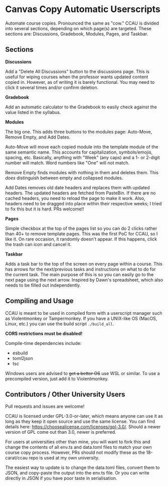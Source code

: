 # Canvas Copy Automatic Userscripts

Automate course copies. Pronounced the same as "cow." CCAU is divided
into several sections, depending on which page(s) are targeted. These
sections are: Discussions, Gradebook, Modules, Pages, and Taskbar.

## Sections

**Discussions**

Add a "Delete All Discussions" button to the discussions page. This
is useful for wiping courses when the professor wants updated content
copied in. However, as of writing it is barely functional. You may
need to click it several times and/or confirm deletion.

**Gradebook**

Add an automatic calculator to the Gradebook to easily check against
the value listed in the syllabus.

**Modules**

The big one. This adds three buttons to the modules page: Auto-Move,
Remove Empty, and Add Dates.

Auto-Move will move each copied module
into the template module of the same semantic name. This accounts for
capitalization, symbols/emojis, spacing, etc. Basically, anything
with "Week" (any caps) and a 1- or 2-digit number will match. Word
numbers like "One" will not match.

Remove Empty finds modules with nothing in them and deletes them.
This *does* distinguish between empty and collapsed modules.

Add Dates removes old date headers and replaces them with updated
headers. The updated headers are fetched from PasteBin. If there
are no cached headers, you need to reload the page to make it work.
Also, headers need to be dragged into place within their respective
weeks; I tried to fix this but it is hard. PRs welcome!!

**Pages**

Simple checkbox at the top of the pages list so you can do 2 clicks
rather than 40+ to remove template pages. This was the first PoC for
CCAU, so I like it. On rare occasion, it randomly doesn't appear. If
this happens, click the trash can icon and cancel it.

**Taskbar**

Adds a task bar to the top of the screen on every page within a
course. This has arrows for the next/previous tasks and instructions
on what to do for the current task. The main purpose of this is so
you can easily go to the next page using the next arrow. Inspired by
Dawn's spreadsheet, which also needs to be filled out independently.

## Compiling and Usage

CCAU is meant to be used in compiled form with a userscript manager
such as Violentmonkey or Tampermonkey. If you have a UNIX-like OS
(MacOS, Linux, etc.) you can use the build script `./build_all`.

**CORS restrictions must be disabled!**

Compile-time dependencies include:
- esbuild
- toml2json
- tsc

Windows users are advised to ~~get a better OS~~ use WSL or similar.
To use a precompiled version, just add it to Violentmonkey.

## Contributors / Other University Users

Pull requests and issues are welcome!

CCAU is licensed under GPL-3.0-or-later, which means anyone can use
it as long as they keep it open source and use the same license. You
can find details here: https://choosealicense.com/licenses/gpl-3.0/.
Should a newer version of GPL come out than 3.0, newer is preferred.

For users at universities other than mine, you will want to fork this
and change the contents of all env.ts and data.toml files to match
your own course copy process. However, PRs should not modify these as
the 18-carat/ccau repo is used at my own university.

The easiest way to update is to change the data.toml files, convert
them to JSON, and copy-paste the output into the env.ts file. Or you
can write directly in JSON if you have poor taste in serialisation.
